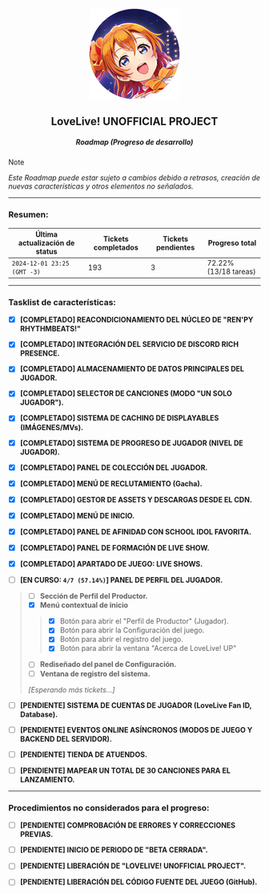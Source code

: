 <p align="center">
  <img width="180" height="180" src="https://github.com/CharlieFuu69/RenPy_RhythmBeats/blob/main/icons/llup_icon.png">
</p>

<h2 align="center"> LoveLive! UNOFFICIAL PROJECT </h2>
<h5 align="center"> Roadmap (Progreso de desarrollo) </h5>

> [!NOTE]
> _Este Roadmap puede estar sujeto a cambios debido a retrasos, creación de nuevas características y otros elementos no señalados._

---

### Resumen:

| Última actualización de status | Tickets completados | Tickets pendientes | Progreso total         |
|---|---|---|---|
| `2024-12-01 23:25 (GMT -3)`    | 193                 | 3                  | 72.22% (13/18 tareas)  |

---

### Tasklist de características:

- [x] **[COMPLETADO] REACONDICIONAMIENTO DEL NÚCLEO DE "REN'PY RHYTHMBEATS!"**

- [x] **[COMPLETADO] INTEGRACIÓN DEL SERVICIO DE DISCORD RICH PRESENCE.**

- [x] **[COMPLETADO] ALMACENAMIENTO DE DATOS PRINCIPALES DEL JUGADOR.**

- [x] **[COMPLETADO] SELECTOR DE CANCIONES (MODO "UN SOLO JUGADOR").**

- [x] **[COMPLETADO] SISTEMA DE CACHING DE DISPLAYABLES (IMÁGENES/MVs).**

- [x] **[COMPLETADO] SISTEMA DE PROGRESO DE JUGADOR (NIVEL DE JUGADOR).**

- [x] **[COMPLETADO] PANEL DE COLECCIÓN DEL JUGADOR.**

- [x] **[COMPLETADO] MENÚ DE RECLUTAMIENTO (Gacha).**

- [x] **[COMPLETADO] GESTOR DE ASSETS Y DESCARGAS DESDE EL CDN.**

- [x] **[COMPLETADO] MENÚ DE INICIO.**

- [x] **[COMPLETADO] PANEL DE AFINIDAD CON SCHOOL IDOL FAVORITA.**

- [x] **[COMPLETADO] PANEL DE FORMACIÓN DE LIVE SHOW.**

- [x] **[COMPLETADO] APARTADO DE JUEGO: LIVE SHOWS.**

- [ ] **[EN CURSO: `4/7 (57.14%)`] PANEL DE PERFIL DEL JUGADOR.**
>   - [ ] **Sección de Perfil del Productor.**
>   - [x] **Menú contextual de inicio**
>   >   - [x] Botón para abrir el "Perfil de Productor" (Jugador).
>   >   - [x] Botón para abrir la Configuración del juego.
>   >   - [x] Botón para abrir el registro del juego.
>   >   - [x] Botón para abrir la ventana "Acerca de LoveLive! UP"
>
>   - [ ] **Rediseñado del panel de Configuración.**
>   - [ ] **Ventana de registro del sistema.**
>
> _[Esperando más tickets...]_

- [ ] **[PENDIENTE] SISTEMA DE CUENTAS DE JUGADOR (LoveLive Fan ID, Database).**

- [ ] **[PENDIENTE] EVENTOS ONLINE ASÍNCRONOS (MODOS DE JUEGO Y BACKEND DEL SERVIDOR).**

- [ ] **[PENDIENTE] TIENDA DE ATUENDOS.**

- [ ] **[PENDIENTE] MAPEAR UN TOTAL DE 30 CANCIONES PARA EL LANZAMIENTO.**

---

### Procedimientos no considerados para el progreso:

- [ ] **[PENDIENTE] COMPROBACIÓN DE ERRORES Y CORRECCIONES PREVIAS.**

- [ ] **[PENDIENTE] INICIO DE PERIODO DE "BETA CERRADA".**

- [ ] **[PENDIENTE] LIBERACIÓN DE "LOVELIVE! UNOFFICIAL PROJECT".**

- [ ] **[PENDIENTE] LIBERACIÓN DEL CÓDIGO FUENTE DEL JUEGO (GitHub).**
